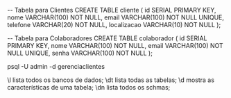 -- Tabela para Clientes
CREATE TABLE cliente (
  id SERIAL PRIMARY KEY,
  nome VARCHAR(100) NOT NULL,
  email VARCHAR(100) NOT NULL UNIQUE,
  telefone VARCHAR(20) NOT NULL,
  localizacao VARCHAR(10) NOT NULL
);

-- Tabela para Colaboradores
CREATE TABLE colaborador (
  id SERIAL PRIMARY KEY,
  nome VARCHAR(100) NOT NULL,
  email VARCHAR(100) NOT NULL UNIQUE,
  senha VARCHAR(100) NOT NULL
);

psql -U admin -d gerenciaclientes

\l lista todos os bancos de dados;
\dt lista todas as tabelas;
\d mostra as características de uma tabela;
\dn lista todos os schmas;